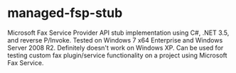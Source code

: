 managed-fsp-stub
================

Microsoft Fax Service Provider API stub implementation using C#, .NET 3.5, and reverse P/Invoke.
Tested on Windows 7 x64 Enterprise and Windows Server 2008 R2. Definitely doesn't work on Windows XP.
Can be used for testing custom fax plugin/service functionality on a project using Microsoft Fax Service.